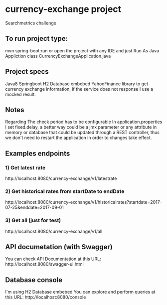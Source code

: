 # currency-exchange project
Searchmetrics challenge


## To run project type:
mvn spring-boot:run
or open the project with any IDE and just Run As Java Appliction class CurrencyExchangeApplication.java


## Project specs
Java8
Springboot
H2 Database embebed
YahooFinance library to get currency exchange information, if the service does not response I use a mocked result.


## Notes
Regarding The check period has to be configurable
In application.properties I set fixed.delay, a better way could be a jmx parameter
or any attribute in memory or database that could be updated through a REST controller,
thus we don't need to restart the application in order to changes take effect.


## Examples endpoints

### 1) Get latest rate
http://localhost:8080/currency-exchange/v1/latestrate

### 2) Get historical rates from startDate to endDate
http://localhost:8080/currency-exchange/v1/historicalrates?startdate=2017-07-25&enddate=2017-09-01

### 3) Get all (just for test)
http://localhost:8080/currency-exchange/v1/all


## API documetation (with Swagger)
You can check API Documentation at this URL:
http://localhost:8080/swagger-ui.html

## Database console
I'm using H2 Database embebed
You can explore and perform queries at this URL:
http://localhost:8080/console